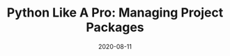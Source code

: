 ---
date: '2020-08-11'
description: Python's package management system is a blessing for regular system users,
  but can be a bit of a curse of Python developers. Managing multiple dependencies
  and versions turns out to be surprisingly error-prone without the right tools or
  workflows in place. In this video, Ben Wilcock takes you through how the `pyenv
  virtualenv' plugin can help you manage your Python project dependencies like a pro!
lastmod: '2020-09-17'
tags:
- Python
team:
- Ben Wilcock
title: 'Python Like A Pro: Managing Project Packages'
youtube_id: 7Id2EU0zjw8
---
